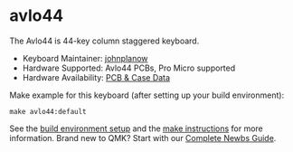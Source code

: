 # avlo44

The Avlo44 is 44-key column staggered keyboard.

* Keyboard Maintainer: [johnplanow](https://github.com/johnplanow)
* Hardware Supported: Avlo44 PCBs, Pro Micro supported
* Hardware Availability: [PCB & Case Data](https://github.com/johnplanow/avlokbd/tree/master/avlo44)

Make example for this keyboard (after setting up your build environment):

    make avlo44:default

See the [build environment setup](https://docs.qmk.fm/#/getting_started_build_tools) and the [make instructions](https://docs.qmk.fm/#/getting_started_make_guide) for more information. Brand new to QMK? Start with our [Complete Newbs Guide](https://docs.qmk.fm/#/newbs).
